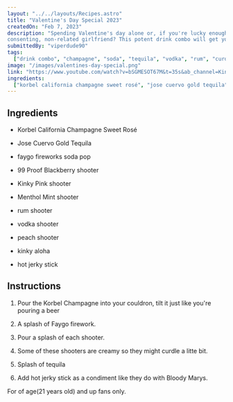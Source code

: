 ```yaml
---
layout: "../../layouts/Recipes.astro"
title: "Valentine's Day Special 2023"
createdOn: "Feb 7, 2023"
description: "Spending Valentine's day alone or, if you're lucky enough, with your of-age, alive, cis-gendered,
consenting, non-related girlfriend? This potent drink combo will get you lucky with yourself and others!"
submittedBy: "viperdude90"
tags:
  ["drink combo", "champagne", "soda", "tequila", "vodka", "rum", "curdling"]
image: "/images/valentines-day-special.png"
link: "https://www.youtube.com/watch?v=bSGMESOT67M&t=35s&ab_channel=KingCobraJFS"
ingredients:
  ["korbel california champagne sweet rosé", "jose cuervo gold tequila"]
---
```




## Ingredients

- Korbel California Champagne Sweet Rosé

- Jose Cuervo Gold Tequila

- faygo fireworks soda pop

- 99 Proof Blackberry shooter

- Kinky Pink shooter

- Menthol Mint shooter

- rum shooter

- vodka shooter

- peach shooter

- kinky aloha

- hot jerky stick

## Instructions

1. Pour the Korbel Champagne into your couldron, tilt it just like you're pouring a beer

2. A splash of Faygo firework.

3. Pour a splash of each shooter.

4. Some of these shooters are creamy so they might curdle a litte bit.

5. Splash of tequila

6. Add hot jerky stick as a condiment like they do with Bloody Marys.

For of age(21 years old) and up fans only.
